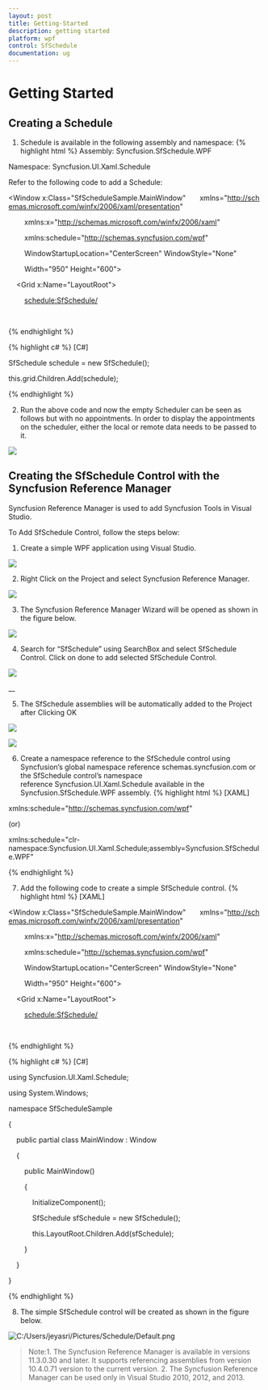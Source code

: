 ```yaml
---
layout: post
title: Getting-Started
description: getting started
platform: wpf
control: SfSchedule
documentation: ug
---
```


# Getting Started

## Creating a Schedule

1. Schedule is available in the following assembly and namespace:
{% highlight html %}
             Assembly: Syncfusion.SfSchedule.WPF

Namespace: Syncfusion.UI.Xaml.Schedule

Refer to the following code to add a Schedule:



<Window x:Class="SfScheduleSample.MainWindow"       xmlns="http://schemas.microsoft.com/winfx/2006/xaml/presentation"

        xmlns:x="http://schemas.microsoft.com/winfx/2006/xaml"

        xmlns:schedule="http://schemas.syncfusion.com/wpf"

        WindowStartupLocation="CenterScreen" WindowStyle="None"

        Width="950" Height="600">

    <Grid x:Name="LayoutRoot">

        <schedule:SfSchedule/>

    </Grid>

</Window>

{% endhighlight  %}


{% highlight c# %}
[C#]



SfSchedule schedule = new SfSchedule();

this.grid.Children.Add(schedule);


{% endhighlight  %}


2. Run the above code and now the empty Scheduler can be seen as follows but with no appointments. In order to display the appointments on the scheduler, either the local or remote data needs to be passed to it.





![](Getting-Started_images/Getting-Started_img1.png)



## Creating the SfSchedule Control with the Syncfusion Reference Manager

Syncfusion Reference Manager is used to add   Syncfusion Tools in Visual Studio.

To Add SfSchedule Control, follow the steps below:

1. Create a simple WPF application using Visual Studio.

![](Getting-Started_images/Getting-Started_img2.png)



2. Right Click on the Project and select Syncfusion Reference Manager.

![](Getting-Started_images/Getting-Started_img3.png)



3. The Syncfusion Reference Manager Wizard will be opened as shown in the figure below.

![](Getting-Started_images/Getting-Started_img4.png)



4.  Search for “SfSchedule” using SearchBox and select SfSchedule Control.  Click on done to add selected SfSchedule Control.

![](Getting-Started_images/Getting-Started_img5.png)



__

5. The SfSchedule assemblies will be automatically added to the Project after Clicking OK

![](Getting-Started_images/Getting-Started_img6.png)



![](Getting-Started_images/Getting-Started_img7.png)



6. Create a namespace reference to the SfSchedule control using Syncfusion’s global namespace reference schemas.syncfusion.com or the SfSchedule control’s namespace reference Syncfusion.UI.Xaml.Schedule available in the Syncfusion.SfSchedule.WPF assembly.
{% highlight html %}
[XAML]

xmlns:schedule="http://schemas.syncfusion.com/wpf"



(or)



xmlns:schedule="clr-namespace:Syncfusion.UI.Xaml.Schedule;assembly=Syncfusion.SfSchedule.WPF"








{% endhighlight  %}






7. Add the following code to create a simple SfSchedule control.
{% highlight html %}
[XAML]

<Window x:Class="SfScheduleSample.MainWindow"       xmlns="http://schemas.microsoft.com/winfx/2006/xaml/presentation"

        xmlns:x="http://schemas.microsoft.com/winfx/2006/xaml"

        xmlns:schedule="http://schemas.syncfusion.com/wpf"

        WindowStartupLocation="CenterScreen" WindowStyle="None"

        Width="950" Height="600">

    <Grid x:Name="LayoutRoot">

        <schedule:SfSchedule/>

    </Grid>

</Window>



{% endhighlight  %}


{% highlight c# %}
[C#]



using Syncfusion.UI.Xaml.Schedule;

using System.Windows;



namespace SfScheduleSample

{

    public partial class MainWindow : Window

    {

        public MainWindow()

        {

            InitializeComponent();

            SfSchedule sfSchedule = new SfSchedule();

            this.LayoutRoot.Children.Add(sfSchedule);

        }

    }

}


{% endhighlight  %}


8. The simple SfSchedule control will be created as shown in the figure below.

![C:/Users/jeyasri/Pictures/Schedule/Default.png](Getting-Started_images/Getting-Started_img8.png)



> Note:1. The Syncfusion Reference Manager is available in versions 11.3.0.30 and later. It supports referencing assemblies from version 10.4.0.71 version to the current version. 2. The Syncfusion Reference Manager can be used only in Visual Studio 2010, 2012, and 2013.



